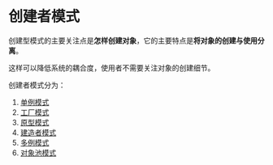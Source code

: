 # 创建者模式

创建型模式的主要关注点是**怎样创建对象**，它的主要特点是**将对象的创建与使用分离**。

这样可以降低系统的耦合度，使用者不需要关注对象的创建细节。

创建者模式分为：

1. [单例模式](005_单例模式.md)
2. [工厂模式](006_工厂模式.md)
3. [原型模式](007_原型模式.md)
4. [建造者模式](008_建造者模式.md)
5. [多例模式](009_多例模式.md)
6. [对象池模式](010_对象池模式.md)